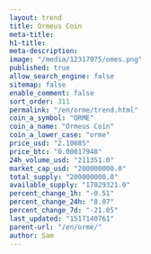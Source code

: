 ```yaml
---
layout: trend
title: Ormeus Coin
meta-title: 
h1-title: 
meta-description: 
image: "/media/12317975/omes.png"
published: true
allow_search_engine: false
sitemap: false
enable_comment: false
sort_order: 311
permalink: "/en/orme/trend.html"
coin_a_symbol: "ORME"
coin_a_name: "Ormeus Coin"
coin_a_lower_case: "orme"
price_usd: "2.10885"
price_btc: "0.00017948"
24h_volume_usd: "211351.0"
market_cap_usd: "200000000.0"
total_supply: "200000000.0"
available_supply: "17029321.0"
percent_change_1h: "-0.51"
percent_change_24h: "8.07"
percent_change_7d: "-21.05"
last_updated: "1517140761"
parent-url: "/en/orme/"
author: Sam
---
```


